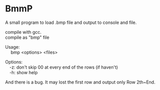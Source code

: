# BmmP
A small program to load .bmp file and output to console and file.
  
compile with gcc.  
compile as "bmp" file  
  
Usage:  
&ensp;&ensp; bmp &lt;options&gt; &lt;files&gt;  
  
Options:  
&ensp;&ensp;-z: don't skip 00 at every end of the rows (if haven't)  
&ensp;&ensp;-h: show help  
  
And there is a bug. It may lost the first row and output only Row 2th~End.
